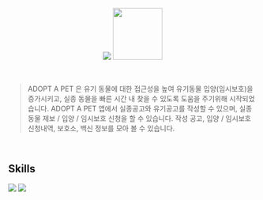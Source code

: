 <p align="center">
 <img src="https://github.com/gyeom-ji/Saessakhyeyo/files/12266066/saesakhaeyoLogo.pdf"/>
 <img src="https://github.com/gyeom-ji/ADOPT-A-PET/files/12266078/saesak_teeth.pdf", width="100" height="105"/>
</p>

<br>

>ADOPT A PET 은 유기 동물에 대한 접근성을 높여 유기동물 입양(임시보호)을 증가시키고, 실종 동물을 빠른 시간 내 찾을 수 있도록 도움을 주기위해 시작되었습니다.
>ADOPT A PET 앱에서 실종공고와 유기공고를 작성할 수 있으며, 실종 동물 제보 / 입양 / 임시보호 신청을 할 수 있습니다.
>작성 공고, 입양 / 임시보호 신청내역, 보호소, 백신 정보를 모아 볼 수 있습니다.
>
<br>

 <div>
<h2>Skills</h2>
<img src="https://img.shields.io/badge/Swift-F05138?style=for-the-badge&logo=swift&logoColor=white"/>
<img src="https://img.shields.io/badge/Spring-6DB33F?style=for-the-badge&logo=spring&logoColor=white"/>
</div>
